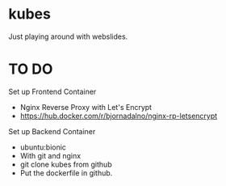 # kubes
Just playing around with webslides.

# TO DO
Set up Frontend Container
- Nginx Reverse Proxy with Let's Encrypt
- https://hub.docker.com/r/bjornadalno/nginx-rp-letsencrypt

Set up Backend Container
- ubuntu:bionic
- With git and nginx
- git clone kubes from github
- Put the dockerfile in github.
